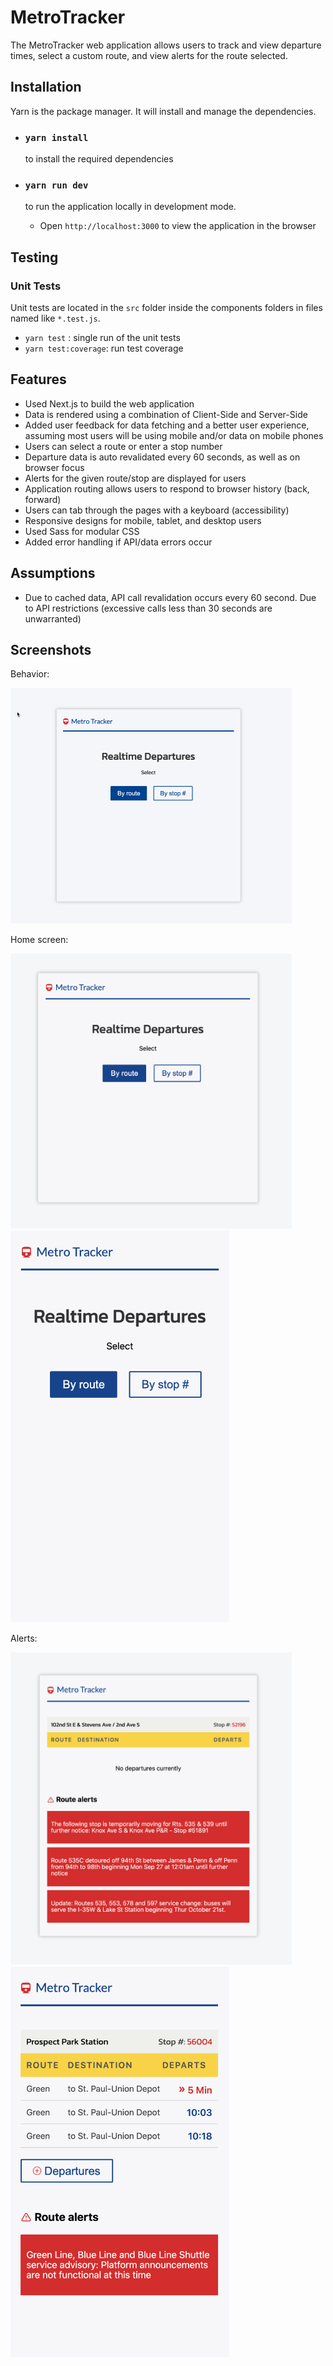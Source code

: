 # MetroTracker

The MetroTracker web application allows users to track and view departure times, select a custom route, and view alerts for the route selected.

## Installation

Yarn is the package manager. It will install and manage the dependencies.

- ### `yarn install`

  to install the required dependencies

- ### `yarn run dev`

  to run the application locally in development mode.

  - Open `http://localhost:3000` to view the application in the browser

## Testing

### Unit Tests

Unit tests are located in the `src` folder inside the components folders in files named like `*.test.js`.

- `yarn test` : single run of the unit tests
- `yarn test:coverage`: run test coverage

## Features

- Used Next.js to build the web application
- Data is rendered using a combination of Client-Side and Server-Side
- Added user feedback for data fetching and a better user experience, assuming most users will be using mobile and/or data on mobile phones
- Users can select a route or enter a stop number
- Departure data is auto revalidated every 60 seconds, as well as on browser focus
- Alerts for the given route/stop are displayed for users
- Application routing allows users to respond to browser history (back, forward)
- Users can tab through the pages with a keyboard (accessibility)
- Responsive designs for mobile, tablet, and desktop users
- Used Sass for modular CSS
- Added error handling if API/data errors occur

## Assumptions

- Due to cached data, API call revalidation occurs every 60 second. Due to API restrictions (excessive calls less than 30 seconds are unwarranted)

## Screenshots

Behavior:

<img src="public/images/transit.gif" width="450" />

Home screen:

<img src="public/images/home.png" width="450" />

<img src="public/images/home_mobile.png" width="350" />

Alerts:

<img src="public/images/error.png" width="450" />

<img src="public/images/error-mobile.png" width="350" />
